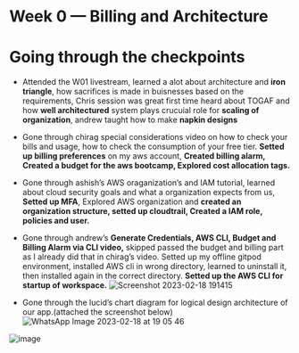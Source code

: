 # Week 0 — Billing and Architecture

# Going through the checkpoints

- Attended the W01 livestream, learned a alot about architecture and **iron triangle**, how sacrifices is made in buisnesses based on the requirements, Chris session was great first time heard about TOGAF and how **well architectured** system plays crucuial role for **scaling of organization**, andrew taught how to make **napkin designs**
- Gone through chirag special considerations video on how to check your bills and usage, how to check the consumption of your free tier. **Setted up billing preferences** on my aws account, **Created billing alarm, Created a budget for the aws bootcamp, Explored cost allocation tags.**
- Gone through ashish’s AWS oraganization’s and IAM tutorial, learned about cloud security goals and what a organization expects from us, **Setted up MFA**, Explored AWS organization and **created an organization structure, setted up cloudtrail, Created a IAM role, policies and user.**
- Gone through andrew’s ****Generate Credentials, AWS CLI, Budget and Billing Alarm via CLI video,**** skipped passed the budget and billing part as I already did that in chirag’s video. Setted up my offline gitpod environment, installed AWS cli in wrong directory, learned to uninstall it, then installed again in the correct directory. ******************************Setted up the AWS CLI for startup of workspace.******************************
![Screenshot 2023-02-18 191415](https://user-images.githubusercontent.com/95615776/219869281-a4c714b5-02fb-4267-bd17-125402e60ddc.png)

- Gone through the lucid’s chart diagram for logical design architecture of our app.(attached the screenshot below)
![WhatsApp Image 2023-02-18 at 19 05 46](https://user-images.githubusercontent.com/95615776/219868971-b7c79181-6d55-4b52-9a14-f1fbf15f6e90.jpg)

![image](https://user-images.githubusercontent.com/95615776/219869245-d659eba9-c1d8-45c0-bebc-325e05895f76.png)

